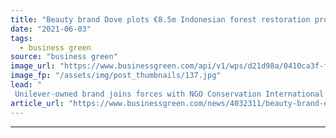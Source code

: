 ```yaml
---
title: "Beauty brand Dove plots €8.5m Indonesian forest restoration project"
date: "2021-06-03"
tags: 
  - business green
source: "business green"
image_url: "https://www.businessgreen.com/api/v1/wps/d21d98a/0410ca3f-f501-4107-b314-2136cf7c3f6f/2/Jungle-and-trees-of-North-Sumatra-in-Gunung-Leuser-National-Park-iStock-1293872654-185x114.jpg"
image_fp: "/assets/img/post_thumbnails/137.jpg"
lead: "
 Unilever-owned brand joins forces with NGO Conservation International to restore 20,000 hectares of North Sumatran forest ..."
article_url: "https://www.businessgreen.com/news/4032311/beauty-brand-dove-plots-eur-indonesian-forest-restoration-project"
---
```


---
